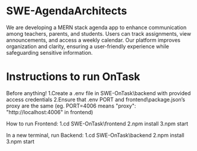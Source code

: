 # SWE-AgendaArchitects
We are developing a MERN stack agenda app to enhance communication among teachers, parents, and students. Users can track assignments, view announcements, and access a weekly calendar. Our platform improves organization and clarity, ensuring a user-friendly experience while safeguarding sensitive information.


# Instructions to run OnTask
Before anything!
    1.Create a .env file in SWE-OnTask\backend with provided access credentials
    2.Ensure that .env PORT and frontend\package.json’s proxy are the same (eg. PORT=4006 means "proxy": "http://localhost:4006" in frontend)

How to run Frontend:
    1.cd SWE-OnTask\frontend
    2.npm install
    3.npm start

In a new terminal, run Backend:
    1.cd SWE-OnTask\backend
    2.npm install
    3.npm start
